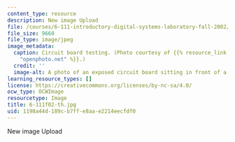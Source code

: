 ```yaml
---
content_type: resource
description: New image Upload
file: /courses/6-111-introductory-digital-systems-laboratory-fall-2002/1198a44d189cb7ffe8aae2214eecfdf0_6-111f02-th.jpg
file_size: 9660
file_type: image/jpeg
image_metadata:
  caption: Circuit board testing. (Photo courtesy of {{% resource_link "3f202b0d-b63a-4a00-9002-29bae781f24b"
    "openphoto.net" %}}.)
  credit: ''
  image-alt: A photo of an exposed circuit board sitting in front of a monitor.
learning_resource_types: []
license: https://creativecommons.org/licenses/by-nc-sa/4.0/
ocw_type: OCWImage
resourcetype: Image
title: 6-111f02-th.jpg
uid: 1198a44d-189c-b7ff-e8aa-e2214eecfdf0
---
```

New image Upload